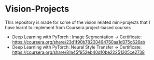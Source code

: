 # Vision-Projects
This repository is made for some of the vision related mini-projects that I have learnt to implement from Coursera project-based courses

- Deep Learning with PyTorch : Image Segmentation -> Certificate: https://coursera.org/share/23d1f90b78230464760aa1d075c626ab
- Deep Learning with PyTorch: Neural Style Transfer -> Certificate: https://coursera.org/share/81a45f952eb40d10be22251305ce2738
